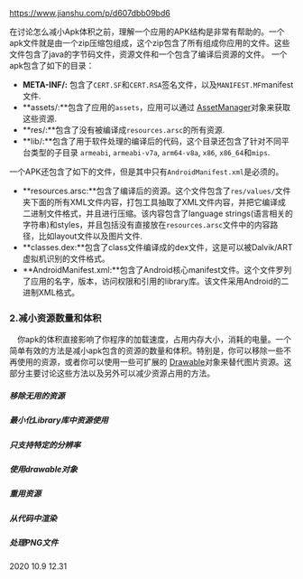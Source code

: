 https://www.jianshu.com/p/d607dbb09bd6

在讨论怎么减小Apk体积之前，理解一个应用的APK结构是非常有帮助的。一个apk文件就是由一个zip压缩包组成，这个zip包含了所有组成你应用的文件。这些文件包含了java的字节码文件，资源文件和一个包含了编译后资源的文件。
 一个apk包含了如下的目录：

- **META-INF/:** 包含了`CERT.SF`和`CERT.RSA`签名文件，以及`MANIFEST.MF`manifest 文件.
- **assets/:**包含了应用的`assets`，应用可以通过 [AssetManager](https://link.jianshu.com?t=https://developer.android.google.cn/reference/android/content/res/AssetManager.html)对象来获取这些资源.
- **res/:**包含了没有被编译成`resources.arsc`的所有资源.
- **lib/:**包含了用于软件处理的编译后的代码，这个目录还包含了针对不同平台类型的子目录 `armeabi`, `armeabi-v7a`, `arm64-v8a`, `x86`, `x86_64`和`mips`.

一个APK还包含了如下的文件，但是其中只有`AndroidManifest.xml`是必须的。

- **resources.arsc:**包含了编译后的资源。这个文件包含了`res/values/`文件夹下面的所有XML文件内容，打包工具抽取了XML文件内容，并把它编译成二进制文件格式，并且进行压缩。该内容包含了language strings(语言相关的字符串)和styles，并且包括没有直接放在`resources.arsc`文件中的内容路径，比如layout文件以及图片文件.
- **classes.dex:**包含了class文件编译成的dex文件，这是可以被Dalvik/ART虚拟机识别的文件格式。
- **AndroidManifest.xml:**包含了Android核心manifest文件。这个文件罗列了应用的名字，版本，访问权限和引用的library库。该文件采用Android的二进制XML格式。

### 2.减小资源数量和体积

 你apk的体积直接影响了你程序的加载速度，占用内存大小，消耗的电量。一个简单有效的方法是减小apk包含的资源的数量和体积。特别是，你可以移除一些不再使用的资源，或者你可以使用一些可扩展的 [Drawable](https://link.jianshu.com?t=https://developer.android.google.cn/reference/android/graphics/drawable/Drawable.html)对象来替代图片资源。这部分主要讨论这些方法以及另外可以减少资源占用的方法。

##### 移除无用的资源



##### 最小化Library库中资源使用

##### 只支持特定的分辨率

##### 使用drawable对象

##### 重用资源

##### 从代码中渲染

##### 处理PNG文件





2020 10.9 12.31
